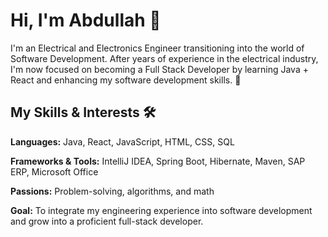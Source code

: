 # Hi, I'm Abdullah 👋

I'm an Electrical and Electronics Engineer transitioning into the world of Software Development. After years of experience in the electrical industry, I'm now focused on becoming a Full Stack Developer by learning Java + React and enhancing my software development skills. 🚀

## My Skills & Interests 🛠️
**Languages:** Java, React, JavaScript, HTML, CSS, SQL  

**Frameworks & Tools:** IntelliJ IDEA, Spring Boot, Hibernate, Maven, SAP ERP, Microsoft Office 

**Passions:** Problem-solving, algorithms, and math  

**Goal:** To integrate my engineering experience into software development and grow into a proficient full-stack developer.  

<!--
**abdullahkocak123/abdullahkocak123** is a ✨ _special_ ✨ repository because its `README.md` (this file) appears on your GitHub profile.

Here are some ideas to get you started:

- 🔭 I’m currently working on ...
- 🌱 I’m currently learning ...
- 👯 I’m looking to collaborate on ...
- 🤔 I’m looking for help with ...
- 💬 Ask me about ...
- 📫 How to reach me: ...
- 😄 Pronouns: ...
- ⚡ Fun fact: ...
-->


